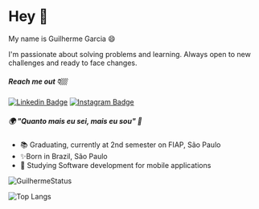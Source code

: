 # Hey 👋
My name is Guilherme Garcia 😄

I'm passionate about solving problems and learning. Always open to new challenges and ready to face changes.
##### Reach me out 👇🏼
[![Linkedin Badge](https://img.shields.io/badge/-LinkedIn-blue?style=flat-square&logo=Linkedin&logoColor=white&link=https://www.linkedin.com/in/garciadev42/)](https://www.linkedin.com/in/garciadev42/) [![Instagram Badge](https://img.shields.io/badge/-Instagram-dark_green?style=flat-square&logo=Instagram&logoColor=white&link=https://www.instagram.com/gui_garcia42/)](https://www.instagram.com/gui_garcia42/) 


##### 🌍 "Quanto mais eu sei, mais eu sou" 🧠
- 📚 Graduating, currently at 2nd semester on FIAP, São Paulo
- ✨Born in Brazil, São Paulo
- 📱 Studying Software development for mobile applications

![GuilhermeStatus](https://github-readme-stats.vercel.app/api?username=GarciaDev42)

![Top Langs](https://github-readme-stats.vercel.app/api/top-langs/?username=GarciaDev42)
